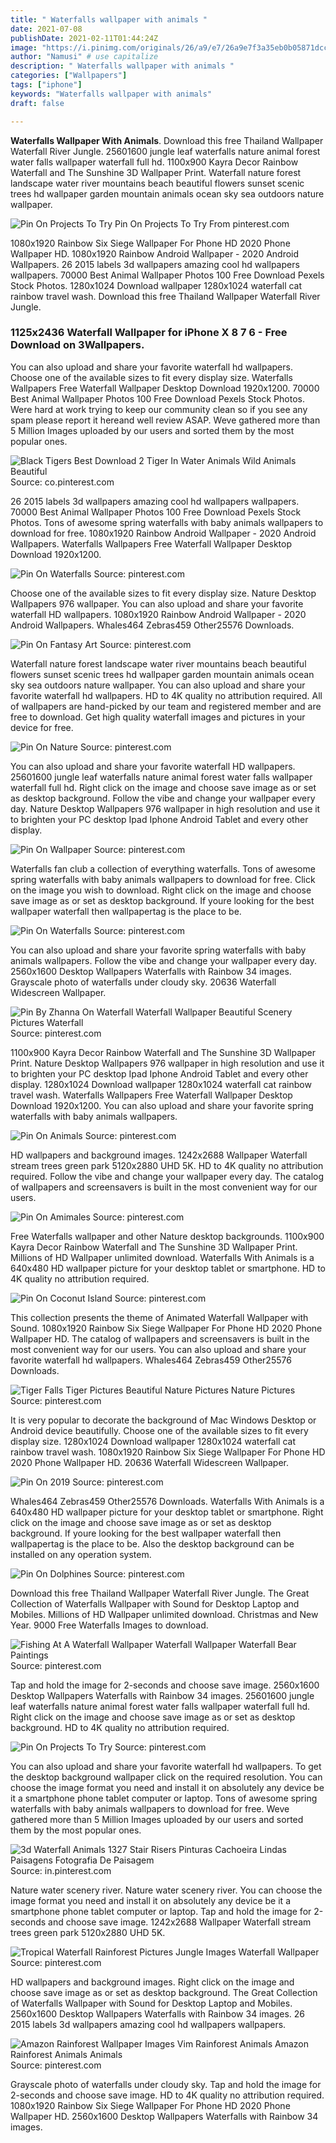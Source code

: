 ```yaml
---
title: " Waterfalls wallpaper with animals "
date: 2021-07-08
publishDate: 2021-02-11T01:44:24Z
image: "https://i.pinimg.com/originals/26/a9/e7/26a9e7f3a35eb0b05871dcce147f2655.jpg"
author: "Namusi" # use capitalize
description: " Waterfalls wallpaper with animals "
categories: ["Wallpapers"]
tags: ["iphone"]
keywords: "Waterfalls wallpaper with animals"
draft: false

---
```



**Waterfalls Wallpaper With Animals**. Download this free Thailand Wallpaper Waterfall River Jungle. 25601600 jungle leaf waterfalls nature animal forest water falls wallpaper waterfall full hd. 1100x900 Kayra Decor Rainbow Waterfall and The Sunshine 3D Wallpaper Print. Waterfall nature forest landscape water river mountains beach beautiful flowers sunset scenic trees hd wallpaper garden mountain animals ocean sky sea outdoors nature wallpaper.

![Pin On Projects To Try](https://i.pinimg.com/originals/45/a0/75/45a075d3cd7c8f3c05a4e0aa493fcb23.jpg "Pin On Projects To Try")
Pin On Projects To Try From pinterest.com


1080x1920 Rainbow Six Siege Wallpaper For Phone HD 2020 Phone Wallpaper HD. 1080x1920 Rainbow Android Wallpaper - 2020 Android Wallpapers. 26 2015 labels 3d wallpapers amazing cool hd wallpapers wallpapers. 70000 Best Animal Wallpaper Photos 100 Free Download Pexels Stock Photos. 1280x1024 Download wallpaper 1280x1024 waterfall cat rainbow travel wash. Download this free Thailand Wallpaper Waterfall River Jungle.

### 1125x2436 Waterfall Wallpaper for iPhone X 8 7 6 - Free Download on 3Wallpapers.

You can also upload and share your favorite waterfall hd wallpapers. Choose one of the available sizes to fit every display size. Waterfalls Wallpapers Free Waterfall Wallpaper Desktop Download 1920x1200. 70000 Best Animal Wallpaper Photos 100 Free Download Pexels Stock Photos. Were hard at work trying to keep our community clean so if you see any spam please report it hereand well review ASAP. Weve gathered more than 5 Million Images uploaded by our users and sorted them by the most popular ones.


![Black Tigers Best Download 2 Tiger In Water Animals Wild Animals Beautiful](https://i.pinimg.com/originals/c2/1a/a7/c21aa7e966d5be57f9cbebf6cda498d7.jpg "Black Tigers Best Download 2 Tiger In Water Animals Wild Animals Beautiful")
Source: co.pinterest.com

26 2015 labels 3d wallpapers amazing cool hd wallpapers wallpapers. 70000 Best Animal Wallpaper Photos 100 Free Download Pexels Stock Photos. Tons of awesome spring waterfalls with baby animals wallpapers to download for free. 1080x1920 Rainbow Android Wallpaper - 2020 Android Wallpapers. Waterfalls Wallpapers Free Waterfall Wallpaper Desktop Download 1920x1200.

![Pin On Waterfalls](https://i.pinimg.com/originals/f7/23/bc/f723bce6cac47abcb33d3a3360fd5ce4.jpg "Pin On Waterfalls")
Source: pinterest.com

Choose one of the available sizes to fit every display size. Nature Desktop Wallpapers 976 wallpaper. You can also upload and share your favorite waterfall HD wallpapers. 1080x1920 Rainbow Android Wallpaper - 2020 Android Wallpapers. Whales464 Zebras459 Other25576 Downloads.

![Pin On Fantasy Art](https://i.pinimg.com/originals/4e/b3/09/4eb309b7b5281a8f91966337154ff262.jpg "Pin On Fantasy Art")
Source: pinterest.com

Waterfall nature forest landscape water river mountains beach beautiful flowers sunset scenic trees hd wallpaper garden mountain animals ocean sky sea outdoors nature wallpaper. You can also upload and share your favorite waterfall hd wallpapers. HD to 4K quality no attribution required. All of wallpapers are hand-picked by our team and registered member and are free to download. Get high quality waterfall images and pictures in your device for free.

![Pin On Nature](https://i.pinimg.com/originals/2e/4f/f0/2e4ff0762b79d511095628a7cfd2cb7c.jpg "Pin On Nature")
Source: pinterest.com

You can also upload and share your favorite waterfall HD wallpapers. 25601600 jungle leaf waterfalls nature animal forest water falls wallpaper waterfall full hd. Right click on the image and choose save image as or set as desktop background. Follow the vibe and change your wallpaper every day. Nature Desktop Wallpapers 976 wallpaper in high resolution and use it to brighten your PC desktop Ipad Iphone Android Tablet and every other display.

![Pin On Wallpaper](https://i.pinimg.com/originals/8b/0d/7a/8b0d7ad323b8709eb31eced74dc20bf0.jpg "Pin On Wallpaper")
Source: pinterest.com

Waterfalls fan club a collection of everything waterfalls. Tons of awesome spring waterfalls with baby animals wallpapers to download for free. Click on the image you wish to download. Right click on the image and choose save image as or set as desktop background. If youre looking for the best wallpaper waterfall then wallpapertag is the place to be.

![Pin On Waterfalls](https://i.pinimg.com/originals/67/d4/80/67d4805be9696c34e93ab3c9ffba99db.jpg "Pin On Waterfalls")
Source: pinterest.com

You can also upload and share your favorite spring waterfalls with baby animals wallpapers. Follow the vibe and change your wallpaper every day. 2560x1600 Desktop Wallpapers Waterfalls with Rainbow 34 images. Grayscale photo of waterfalls under cloudy sky. 20636 Waterfall Widescreen Wallpaper.

![Pin By Zhanna On Waterfall Waterfall Wallpaper Beautiful Scenery Pictures Waterfall](https://i.pinimg.com/originals/39/dd/58/39dd58515612469f0e28fb597a7fbe63.jpg "Pin By Zhanna On Waterfall Waterfall Wallpaper Beautiful Scenery Pictures Waterfall")
Source: pinterest.com

1100x900 Kayra Decor Rainbow Waterfall and The Sunshine 3D Wallpaper Print. Nature Desktop Wallpapers 976 wallpaper in high resolution and use it to brighten your PC desktop Ipad Iphone Android Tablet and every other display. 1280x1024 Download wallpaper 1280x1024 waterfall cat rainbow travel wash. Waterfalls Wallpapers Free Waterfall Wallpaper Desktop Download 1920x1200. You can also upload and share your favorite spring waterfalls with baby animals wallpapers.

![Pin On Animals](https://i.pinimg.com/originals/22/64/0f/22640f1df055467792ad0e32048a3f7d.gif "Pin On Animals")
Source: pinterest.com

HD wallpapers and background images. 1242x2688 Wallpaper Waterfall stream trees green park 5120x2880 UHD 5K. HD to 4K quality no attribution required. Follow the vibe and change your wallpaper every day. The catalog of wallpapers and screensavers is built in the most convenient way for our users.

![Pin On Amimales](https://i.pinimg.com/originals/1d/6f/17/1d6f1738d041af1b6455c69f0b4902be.jpg "Pin On Amimales")
Source: pinterest.com

Free Waterfalls wallpaper and other Nature desktop backgrounds. 1100x900 Kayra Decor Rainbow Waterfall and The Sunshine 3D Wallpaper Print. Millions of HD Wallpaper unlimited download. Waterfalls With Animals is a 640x480 HD wallpaper picture for your desktop tablet or smartphone. HD to 4K quality no attribution required.

![Pin On Coconut Island](https://i.pinimg.com/564x/b3/dd/af/b3ddaf1fe23a1bb547dec3c9fdf6ba7b.jpg "Pin On Coconut Island")
Source: pinterest.com

This collection presents the theme of Animated Waterfall Wallpaper with Sound. 1080x1920 Rainbow Six Siege Wallpaper For Phone HD 2020 Phone Wallpaper HD. The catalog of wallpapers and screensavers is built in the most convenient way for our users. You can also upload and share your favorite waterfall hd wallpapers. Whales464 Zebras459 Other25576 Downloads.

![Tiger Falls Tiger Pictures Beautiful Nature Pictures Nature Pictures](https://i.pinimg.com/564x/ba/46/62/ba4662cb2628b4352699c70254b95e93.jpg "Tiger Falls Tiger Pictures Beautiful Nature Pictures Nature Pictures")
Source: pinterest.com

It is very popular to decorate the background of Mac Windows Desktop or Android device beautifully. Choose one of the available sizes to fit every display size. 1280x1024 Download wallpaper 1280x1024 waterfall cat rainbow travel wash. 1080x1920 Rainbow Six Siege Wallpaper For Phone HD 2020 Phone Wallpaper HD. 20636 Waterfall Widescreen Wallpaper.

![Pin On 2019](https://i.pinimg.com/originals/82/f6/9c/82f69cff01fbd196a5d6b6e71d099377.jpg "Pin On 2019")
Source: pinterest.com

Whales464 Zebras459 Other25576 Downloads. Waterfalls With Animals is a 640x480 HD wallpaper picture for your desktop tablet or smartphone. Right click on the image and choose save image as or set as desktop background. If youre looking for the best wallpaper waterfall then wallpapertag is the place to be. Also the desktop background can be installed on any operation system.

![Pin On Dolphines](https://i.pinimg.com/originals/2a/36/1f/2a361fc79c89e402b722044c85b093a3.jpg "Pin On Dolphines")
Source: pinterest.com

Download this free Thailand Wallpaper Waterfall River Jungle. The Great Collection of Waterfalls Wallpaper with Sound for Desktop Laptop and Mobiles. Millions of HD Wallpaper unlimited download. Christmas and New Year. 9000 Free Waterfalls Images to download.

![Fishing At A Waterfall Wallpaper Waterfall Wallpaper Waterfall Bear Paintings](https://i.pinimg.com/originals/3b/3d/9e/3b3d9e1adead3327639edff5cbe15882.jpg "Fishing At A Waterfall Wallpaper Waterfall Wallpaper Waterfall Bear Paintings")
Source: pinterest.com

Tap and hold the image for 2-seconds and choose save image. 2560x1600 Desktop Wallpapers Waterfalls with Rainbow 34 images. 25601600 jungle leaf waterfalls nature animal forest water falls wallpaper waterfall full hd. Right click on the image and choose save image as or set as desktop background. HD to 4K quality no attribution required.

![Pin On Projects To Try](https://i.pinimg.com/originals/45/a0/75/45a075d3cd7c8f3c05a4e0aa493fcb23.jpg "Pin On Projects To Try")
Source: pinterest.com

You can also upload and share your favorite waterfall hd wallpapers. To get the desktop background wallpaper click on the required resolution. You can choose the image format you need and install it on absolutely any device be it a smartphone phone tablet computer or laptop. Tons of awesome spring waterfalls with baby animals wallpapers to download for free. Weve gathered more than 5 Million Images uploaded by our users and sorted them by the most popular ones.

![3d Waterfall Animals 1327 Stair Risers Pinturas Cachoeira Lindas Paisagens Fotografia De Paisagem](https://i.pinimg.com/originals/bd/27/d2/bd27d271178d6839e8ec1f28d4ab57ab.jpg "3d Waterfall Animals 1327 Stair Risers Pinturas Cachoeira Lindas Paisagens Fotografia De Paisagem")
Source: in.pinterest.com

Nature water scenery river. Nature water scenery river. You can choose the image format you need and install it on absolutely any device be it a smartphone phone tablet computer or laptop. Tap and hold the image for 2-seconds and choose save image. 1242x2688 Wallpaper Waterfall stream trees green park 5120x2880 UHD 5K.

![Tropical Waterfall Rainforest Pictures Jungle Images Waterfall Wallpaper](https://i.pinimg.com/originals/f9/6c/08/f96c080b638030abf2d78b3fd92f9b29.jpg "Tropical Waterfall Rainforest Pictures Jungle Images Waterfall Wallpaper")
Source: pinterest.com

HD wallpapers and background images. Right click on the image and choose save image as or set as desktop background. The Great Collection of Waterfalls Wallpaper with Sound for Desktop Laptop and Mobiles. 2560x1600 Desktop Wallpapers Waterfalls with Rainbow 34 images. 26 2015 labels 3d wallpapers amazing cool hd wallpapers wallpapers.

![Amazon Rainforest Wallpaper Images Vim Rainforest Animals Amazon Rainforest Animals Animals](https://i.pinimg.com/originals/26/a9/e7/26a9e7f3a35eb0b05871dcce147f2655.jpg "Amazon Rainforest Wallpaper Images Vim Rainforest Animals Amazon Rainforest Animals Animals")
Source: pinterest.com

Grayscale photo of waterfalls under cloudy sky. Tap and hold the image for 2-seconds and choose save image. HD to 4K quality no attribution required. 1080x1920 Rainbow Six Siege Wallpaper For Phone HD 2020 Phone Wallpaper HD. 2560x1600 Desktop Wallpapers Waterfalls with Rainbow 34 images.

